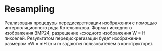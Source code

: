 # Resampling
Реализовция процедуры передискретизации изображения с помощью интерполяционного ряда Котельникова. Формат исходного изображения BMP24, разрешение исходного изображения W × H пикселей. 
Результатом передискретизации будет изображение размером nW × mH (n и m задаются пользователем в конструкторе).
